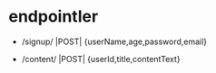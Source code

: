 # endpointler

- /signup/  |POST|  {userName,age,password,email}

- /content/  |POST| {userId,title,contentText}
